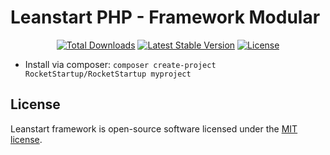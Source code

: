 <h1>Leanstart PHP - Framework Modular</h1>

<p align="center">
<a href="https://packagist.org/packages/RocketStartup/RocketStartup"><img src="https://poser.pugx.org/RocketStartup/RocketStartup/d/total.svg" alt="Total Downloads"></a>
<a href="https://packagist.org/packages/RocketStartup/RocketStartup"><img src="https://poser.pugx.org/RocketStartup/RocketStartup/v/stable.svg" alt="Latest Stable Version"></a>
<a href="https://packagist.org/packages/RocketStartup/RocketStartup"><img src="https://poser.pugx.org/RocketStartup/RocketStartup/license.svg" alt="License"></a>
</p>

* Install via composer: `composer create-project RocketStartup/RocketStartup myproject`


## License
Leanstart framework is open-source software licensed under the [MIT license](https://opensource.org/licenses/MIT).
